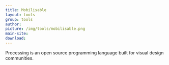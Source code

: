 ```yaml
---
title: Mobilisable
layout: tools
group: tools
author:
picture: /img/tools/mobilisable.png
main-site:
download:
---
```

Processing is an open source programming language built for visual design communities.